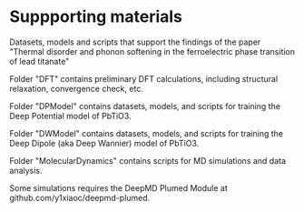 # Suppporting materials

Datasets, models and scripts that support the findings of the paper "Thermal disorder and phonon softening in the ferroelectric phase transition of lead titanate" 

Folder "DFT" contains preliminary DFT calculations, including structural relaxation, convergence check, etc.

Folder "DPModel" contains datasets, models, and scripts for training the Deep Potential model of PbTiO3. 

Folder "DWModel" contains datasets, models, and scripts for training the Deep Dipole (aka Deep Wannier) model of PbTiO3. 

Folder "MolecularDynamics" contains scripts for MD simulations and data analysis. 

Some simulations requires the DeepMD Plumed Module at github.com/y1xiaoc/deepmd-plumed.

